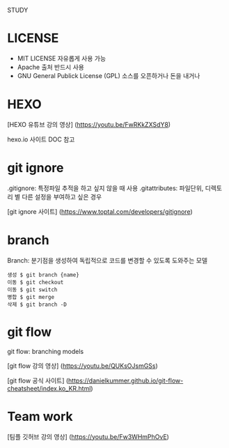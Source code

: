 STUDY

# LICENSE

- MIT LICENSE  자유롭게 사용 가능
- Apache         출처 반드시 사용
- GNU General Publick License (GPL) 소스를 오픈하거나 돈을 내거나

# HEXO

[HEXO 유튜브 강의 영상] (https://youtu.be/FwRKkZXSdY8)

hexo.io 사이트 DOC 참고

# git ignore

.gitignore: 특정파일 추적을 하고 싶지 않을 때 사용
.gitattributes: 파일단위, 디렉토리 별 다른 설정을 부여하고 싶은 경우

[git ignore 사이트] (https://www.toptal.com/developers/gitignore)

# branch

Branch: 분기점을 생성하여 독립적으로 코드를 변경할 수 있도록 도와주는 모델

```shell
생성 $ git branch {name}
이동 $ git checkout
이동 $ git switch
병합 $ git merge
삭제 $ git branch -D
```

# git flow

git flow: branching models

[git flow 강의 영상] (https://youtu.be/QUKsOJsmGSs)

[git flow 공식 사이트] (https://danielkummer.github.io/git-flow-cheatsheet/index.ko_KR.html)

# Team work

[팀플 깃허브 강의 영상] (https://youtu.be/Fw3WHmPhOvE)

